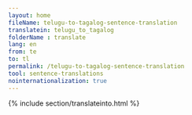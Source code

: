 ```yaml
---
layout: home
fileName: telugu-to-tagalog-sentence-translation
translatein: telugu_to_tagalog
folderName : translate
lang: en
from: te
to: tl
permalink: /telugu-to-tagalog-sentence-translation
tool: sentence-translations
nointernationalization: true
---
```

{% include section/translateinto.html %}
